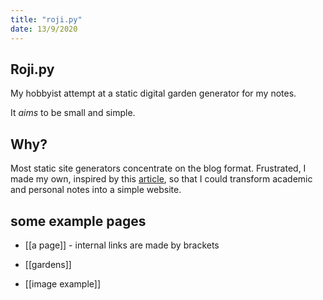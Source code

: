 ```yaml
---
title: "roji.py"
date: 13/9/2020
---
```


## Roji.py

My hobbyist attempt at a static digital garden generator for my notes.

It *aims* to be small and simple.



## Why?

Most static site generators concentrate on the blog format. Frustrated, I made my own, inspired by this [article](https://medium.com/swlh/a-static-site-generator-in-python-part-2-d7071da25904), so that I could transform academic and personal notes into a simple website. 

## some example pages

- [[a page]] - internal links are made by brackets

- [[gardens]]

- [[image example]]

